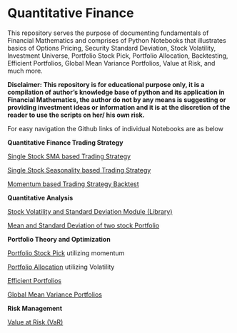 # Quantitative Finance

This repository serves the purpose of documenting fundamentals of Financial Mathematics and comprises of Python Notebooks that illustrates basics of Options Pricing, Security Standard Deviation, Stock Volatility, Investment Universe, Portfolio Stock Pick, Portfolio Allocation, Backtesting, Efficient Portfolios, Global Mean Variance Portfolios, Value at Risk, and much more.

**Disclaimer: This repository is for educational purpose only, it is a compilation of author’s knowledge base of python and its application in Financial Mathematics, the author do not by any means is suggesting or providing investment ideas or information and it is at the discretion of the reader to use the scripts on her/ his own risk.** 

For easy navigation the Github links of individual Notebooks are as below

**Quantitative Finance Trading Strategy**

[Single Stock SMA based Trading Strategy](https://github.com/HAN1T/PythonFinance/blob/main/Backtest_SMA.ipynb)

[Single Stock Seasonality based Trading Strategy](https://github.com/HAN1T/Quantitative_Finance/blob/main/Seasonal_Trading_Analysis_SingleStock.ipynb)

[Momentum based Trading Strategy Backtest](https://github.com/HAN1T/Quantitative_Finance/blob/main/Portfolio%20Return.ipynb)



**Quantitative Analysis**

[Stock Volatility and Standard Deviation Module (Library)](https://github.com/HAN1T/Quantitative_Finance/blob/main/Docs/SD.py)

[Mean and Standard Deviation of two stock Portfolio](https://github.com/HAN1T/PythonFinance/blob/main/Mean%20%26%20SD%20for%202%20stock%20Portfolio.ipynb)



**Portfolio Theory and Optimization**

[Portfolio Stock Pick](https://github.com/HAN1T/Quantitative_Finance/blob/main/Stock%20Pick.ipynb) utilizing momentum

[Portfolio Allocation](https://github.com/HAN1T/Quantitative_Finance/blob/main/Position%20Allocation.ipynb) utilizing Volatility

[Efficient Portfolios](https://github.com/HAN1T/PythonFinance/blob/main/Efficient%20Portfolios.ipynb)

[Global Mean Variance Portfolios](https://github.com/HAN1T/PythonFinance/blob/main/Global%20Minimum%20Variance%20Portfolio%20(GMVP).ipynb)



**Risk Management**

[Value at Risk (VaR)](https://github.com/HAN1T/PythonFinance/blob/main/Value%20At%20Risk%20(VAR).ipynb)
